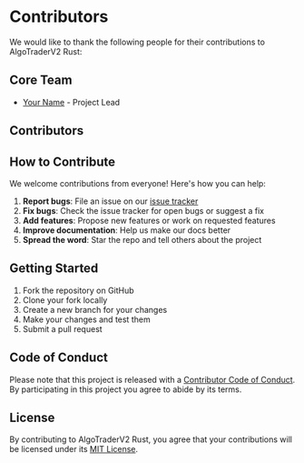 # Contributors

We would like to thank the following people for their contributions to AlgoTraderV2 Rust:

## Core Team

- [Your Name](https://github.com/yourusername) - Project Lead

## Contributors

<!-- Add contributors here as they make contributions -->
<!-- Format: - [Name](https://github.com/username) - Description of contribution -->

## How to Contribute

We welcome contributions from everyone! Here's how you can help:

1. **Report bugs**: File an issue on our [issue tracker](https://github.com/yourusername/algotraderv2_rust/issues)
2. **Fix bugs**: Check the issue tracker for open bugs or suggest a fix
3. **Add features**: Propose new features or work on requested features
4. **Improve documentation**: Help us make our docs better
5. **Spread the word**: Star the repo and tell others about the project

## Getting Started

1. Fork the repository on GitHub
2. Clone your fork locally
3. Create a new branch for your changes
4. Make your changes and test them
5. Submit a pull request

## Code of Conduct

Please note that this project is released with a [Contributor Code of Conduct](CODE_OF_CONDUCT.md). By participating in this project you agree to abide by its terms.

## License

By contributing to AlgoTraderV2 Rust, you agree that your contributions will be licensed under its [MIT License](LICENSE).

